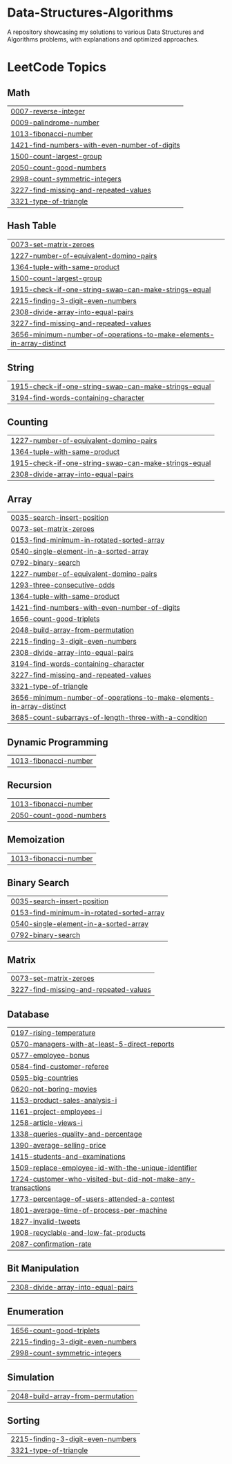 # Data-Structures-Algorithms
A repository showcasing my solutions to various Data Structures and Algorithms problems, with explanations and optimized approaches.

<!---LeetCode Topics Start-->
# LeetCode Topics
## Math
|  |
| ------- |
| [0007-reverse-integer](https://github.com/AbhishekOjha-01/Data-Structures-Algorithms/tree/master/0007-reverse-integer) |
| [0009-palindrome-number](https://github.com/AbhishekOjha-01/Data-Structures-Algorithms/tree/master/0009-palindrome-number) |
| [1013-fibonacci-number](https://github.com/AbhishekOjha-01/Data-Structures-Algorithms/tree/master/1013-fibonacci-number) |
| [1421-find-numbers-with-even-number-of-digits](https://github.com/AbhishekOjha-01/Data-Structures-Algorithms/tree/master/1421-find-numbers-with-even-number-of-digits) |
| [1500-count-largest-group](https://github.com/AbhishekOjha-01/Data-Structures-Algorithms/tree/master/1500-count-largest-group) |
| [2050-count-good-numbers](https://github.com/AbhishekOjha-01/Data-Structures-Algorithms/tree/master/2050-count-good-numbers) |
| [2998-count-symmetric-integers](https://github.com/AbhishekOjha-01/Data-Structures-Algorithms/tree/master/2998-count-symmetric-integers) |
| [3227-find-missing-and-repeated-values](https://github.com/AbhishekOjha-01/Data-Structures-Algorithms/tree/master/3227-find-missing-and-repeated-values) |
| [3321-type-of-triangle](https://github.com/AbhishekOjha-01/Data-Structures-Algorithms/tree/master/3321-type-of-triangle) |
## Hash Table
|  |
| ------- |
| [0073-set-matrix-zeroes](https://github.com/AbhishekOjha-01/Data-Structures-Algorithms/tree/master/0073-set-matrix-zeroes) |
| [1227-number-of-equivalent-domino-pairs](https://github.com/AbhishekOjha-01/Data-Structures-Algorithms/tree/master/1227-number-of-equivalent-domino-pairs) |
| [1364-tuple-with-same-product](https://github.com/AbhishekOjha-01/Data-Structures-Algorithms/tree/master/1364-tuple-with-same-product) |
| [1500-count-largest-group](https://github.com/AbhishekOjha-01/Data-Structures-Algorithms/tree/master/1500-count-largest-group) |
| [1915-check-if-one-string-swap-can-make-strings-equal](https://github.com/AbhishekOjha-01/Data-Structures-Algorithms/tree/master/1915-check-if-one-string-swap-can-make-strings-equal) |
| [2215-finding-3-digit-even-numbers](https://github.com/AbhishekOjha-01/Data-Structures-Algorithms/tree/master/2215-finding-3-digit-even-numbers) |
| [2308-divide-array-into-equal-pairs](https://github.com/AbhishekOjha-01/Data-Structures-Algorithms/tree/master/2308-divide-array-into-equal-pairs) |
| [3227-find-missing-and-repeated-values](https://github.com/AbhishekOjha-01/Data-Structures-Algorithms/tree/master/3227-find-missing-and-repeated-values) |
| [3656-minimum-number-of-operations-to-make-elements-in-array-distinct](https://github.com/AbhishekOjha-01/Data-Structures-Algorithms/tree/master/3656-minimum-number-of-operations-to-make-elements-in-array-distinct) |
## String
|  |
| ------- |
| [1915-check-if-one-string-swap-can-make-strings-equal](https://github.com/AbhishekOjha-01/Data-Structures-Algorithms/tree/master/1915-check-if-one-string-swap-can-make-strings-equal) |
| [3194-find-words-containing-character](https://github.com/AbhishekOjha-01/Data-Structures-Algorithms/tree/master/3194-find-words-containing-character) |
## Counting
|  |
| ------- |
| [1227-number-of-equivalent-domino-pairs](https://github.com/AbhishekOjha-01/Data-Structures-Algorithms/tree/master/1227-number-of-equivalent-domino-pairs) |
| [1364-tuple-with-same-product](https://github.com/AbhishekOjha-01/Data-Structures-Algorithms/tree/master/1364-tuple-with-same-product) |
| [1915-check-if-one-string-swap-can-make-strings-equal](https://github.com/AbhishekOjha-01/Data-Structures-Algorithms/tree/master/1915-check-if-one-string-swap-can-make-strings-equal) |
| [2308-divide-array-into-equal-pairs](https://github.com/AbhishekOjha-01/Data-Structures-Algorithms/tree/master/2308-divide-array-into-equal-pairs) |
## Array
|  |
| ------- |
| [0035-search-insert-position](https://github.com/AbhishekOjha-01/Data-Structures-Algorithms/tree/master/0035-search-insert-position) |
| [0073-set-matrix-zeroes](https://github.com/AbhishekOjha-01/Data-Structures-Algorithms/tree/master/0073-set-matrix-zeroes) |
| [0153-find-minimum-in-rotated-sorted-array](https://github.com/AbhishekOjha-01/Data-Structures-Algorithms/tree/master/0153-find-minimum-in-rotated-sorted-array) |
| [0540-single-element-in-a-sorted-array](https://github.com/AbhishekOjha-01/Data-Structures-Algorithms/tree/master/0540-single-element-in-a-sorted-array) |
| [0792-binary-search](https://github.com/AbhishekOjha-01/Data-Structures-Algorithms/tree/master/0792-binary-search) |
| [1227-number-of-equivalent-domino-pairs](https://github.com/AbhishekOjha-01/Data-Structures-Algorithms/tree/master/1227-number-of-equivalent-domino-pairs) |
| [1293-three-consecutive-odds](https://github.com/AbhishekOjha-01/Data-Structures-Algorithms/tree/master/1293-three-consecutive-odds) |
| [1364-tuple-with-same-product](https://github.com/AbhishekOjha-01/Data-Structures-Algorithms/tree/master/1364-tuple-with-same-product) |
| [1421-find-numbers-with-even-number-of-digits](https://github.com/AbhishekOjha-01/Data-Structures-Algorithms/tree/master/1421-find-numbers-with-even-number-of-digits) |
| [1656-count-good-triplets](https://github.com/AbhishekOjha-01/Data-Structures-Algorithms/tree/master/1656-count-good-triplets) |
| [2048-build-array-from-permutation](https://github.com/AbhishekOjha-01/Data-Structures-Algorithms/tree/master/2048-build-array-from-permutation) |
| [2215-finding-3-digit-even-numbers](https://github.com/AbhishekOjha-01/Data-Structures-Algorithms/tree/master/2215-finding-3-digit-even-numbers) |
| [2308-divide-array-into-equal-pairs](https://github.com/AbhishekOjha-01/Data-Structures-Algorithms/tree/master/2308-divide-array-into-equal-pairs) |
| [3194-find-words-containing-character](https://github.com/AbhishekOjha-01/Data-Structures-Algorithms/tree/master/3194-find-words-containing-character) |
| [3227-find-missing-and-repeated-values](https://github.com/AbhishekOjha-01/Data-Structures-Algorithms/tree/master/3227-find-missing-and-repeated-values) |
| [3321-type-of-triangle](https://github.com/AbhishekOjha-01/Data-Structures-Algorithms/tree/master/3321-type-of-triangle) |
| [3656-minimum-number-of-operations-to-make-elements-in-array-distinct](https://github.com/AbhishekOjha-01/Data-Structures-Algorithms/tree/master/3656-minimum-number-of-operations-to-make-elements-in-array-distinct) |
| [3685-count-subarrays-of-length-three-with-a-condition](https://github.com/AbhishekOjha-01/Data-Structures-Algorithms/tree/master/3685-count-subarrays-of-length-three-with-a-condition) |
## Dynamic Programming
|  |
| ------- |
| [1013-fibonacci-number](https://github.com/AbhishekOjha-01/Data-Structures-Algorithms/tree/master/1013-fibonacci-number) |
## Recursion
|  |
| ------- |
| [1013-fibonacci-number](https://github.com/AbhishekOjha-01/Data-Structures-Algorithms/tree/master/1013-fibonacci-number) |
| [2050-count-good-numbers](https://github.com/AbhishekOjha-01/Data-Structures-Algorithms/tree/master/2050-count-good-numbers) |
## Memoization
|  |
| ------- |
| [1013-fibonacci-number](https://github.com/AbhishekOjha-01/Data-Structures-Algorithms/tree/master/1013-fibonacci-number) |
## Binary Search
|  |
| ------- |
| [0035-search-insert-position](https://github.com/AbhishekOjha-01/Data-Structures-Algorithms/tree/master/0035-search-insert-position) |
| [0153-find-minimum-in-rotated-sorted-array](https://github.com/AbhishekOjha-01/Data-Structures-Algorithms/tree/master/0153-find-minimum-in-rotated-sorted-array) |
| [0540-single-element-in-a-sorted-array](https://github.com/AbhishekOjha-01/Data-Structures-Algorithms/tree/master/0540-single-element-in-a-sorted-array) |
| [0792-binary-search](https://github.com/AbhishekOjha-01/Data-Structures-Algorithms/tree/master/0792-binary-search) |
## Matrix
|  |
| ------- |
| [0073-set-matrix-zeroes](https://github.com/AbhishekOjha-01/Data-Structures-Algorithms/tree/master/0073-set-matrix-zeroes) |
| [3227-find-missing-and-repeated-values](https://github.com/AbhishekOjha-01/Data-Structures-Algorithms/tree/master/3227-find-missing-and-repeated-values) |
## Database
|  |
| ------- |
| [0197-rising-temperature](https://github.com/AbhishekOjha-01/Data-Structures-Algorithms/tree/master/0197-rising-temperature) |
| [0570-managers-with-at-least-5-direct-reports](https://github.com/AbhishekOjha-01/Data-Structures-Algorithms/tree/master/0570-managers-with-at-least-5-direct-reports) |
| [0577-employee-bonus](https://github.com/AbhishekOjha-01/Data-Structures-Algorithms/tree/master/0577-employee-bonus) |
| [0584-find-customer-referee](https://github.com/AbhishekOjha-01/Data-Structures-Algorithms/tree/master/0584-find-customer-referee) |
| [0595-big-countries](https://github.com/AbhishekOjha-01/Data-Structures-Algorithms/tree/master/0595-big-countries) |
| [0620-not-boring-movies](https://github.com/AbhishekOjha-01/Data-Structures-Algorithms/tree/master/0620-not-boring-movies) |
| [1153-product-sales-analysis-i](https://github.com/AbhishekOjha-01/Data-Structures-Algorithms/tree/master/1153-product-sales-analysis-i) |
| [1161-project-employees-i](https://github.com/AbhishekOjha-01/Data-Structures-Algorithms/tree/master/1161-project-employees-i) |
| [1258-article-views-i](https://github.com/AbhishekOjha-01/Data-Structures-Algorithms/tree/master/1258-article-views-i) |
| [1338-queries-quality-and-percentage](https://github.com/AbhishekOjha-01/Data-Structures-Algorithms/tree/master/1338-queries-quality-and-percentage) |
| [1390-average-selling-price](https://github.com/AbhishekOjha-01/Data-Structures-Algorithms/tree/master/1390-average-selling-price) |
| [1415-students-and-examinations](https://github.com/AbhishekOjha-01/Data-Structures-Algorithms/tree/master/1415-students-and-examinations) |
| [1509-replace-employee-id-with-the-unique-identifier](https://github.com/AbhishekOjha-01/Data-Structures-Algorithms/tree/master/1509-replace-employee-id-with-the-unique-identifier) |
| [1724-customer-who-visited-but-did-not-make-any-transactions](https://github.com/AbhishekOjha-01/Data-Structures-Algorithms/tree/master/1724-customer-who-visited-but-did-not-make-any-transactions) |
| [1773-percentage-of-users-attended-a-contest](https://github.com/AbhishekOjha-01/Data-Structures-Algorithms/tree/master/1773-percentage-of-users-attended-a-contest) |
| [1801-average-time-of-process-per-machine](https://github.com/AbhishekOjha-01/Data-Structures-Algorithms/tree/master/1801-average-time-of-process-per-machine) |
| [1827-invalid-tweets](https://github.com/AbhishekOjha-01/Data-Structures-Algorithms/tree/master/1827-invalid-tweets) |
| [1908-recyclable-and-low-fat-products](https://github.com/AbhishekOjha-01/Data-Structures-Algorithms/tree/master/1908-recyclable-and-low-fat-products) |
| [2087-confirmation-rate](https://github.com/AbhishekOjha-01/Data-Structures-Algorithms/tree/master/2087-confirmation-rate) |
## Bit Manipulation
|  |
| ------- |
| [2308-divide-array-into-equal-pairs](https://github.com/AbhishekOjha-01/Data-Structures-Algorithms/tree/master/2308-divide-array-into-equal-pairs) |
## Enumeration
|  |
| ------- |
| [1656-count-good-triplets](https://github.com/AbhishekOjha-01/Data-Structures-Algorithms/tree/master/1656-count-good-triplets) |
| [2215-finding-3-digit-even-numbers](https://github.com/AbhishekOjha-01/Data-Structures-Algorithms/tree/master/2215-finding-3-digit-even-numbers) |
| [2998-count-symmetric-integers](https://github.com/AbhishekOjha-01/Data-Structures-Algorithms/tree/master/2998-count-symmetric-integers) |
## Simulation
|  |
| ------- |
| [2048-build-array-from-permutation](https://github.com/AbhishekOjha-01/Data-Structures-Algorithms/tree/master/2048-build-array-from-permutation) |
## Sorting
|  |
| ------- |
| [2215-finding-3-digit-even-numbers](https://github.com/AbhishekOjha-01/Data-Structures-Algorithms/tree/master/2215-finding-3-digit-even-numbers) |
| [3321-type-of-triangle](https://github.com/AbhishekOjha-01/Data-Structures-Algorithms/tree/master/3321-type-of-triangle) |
<!---LeetCode Topics End-->